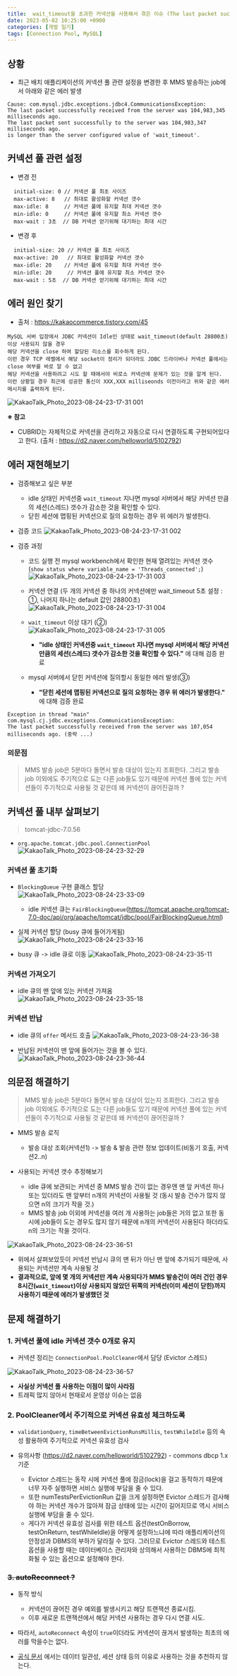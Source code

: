 ```yaml
---
title:  wait_timeout을 초과한 커넥션을 사용해서 겪은 이슈 (The last packet successfully received from the server was ... milliseconds ago)
date: 2023-05-02 10:25:00 +0900
categories: [개발 일기]
tags: [Connection Pool, MySQL]
---
```


## 상황
- 최근 배치 애플리케이션의 커넥션 풀 관련 설정을 변경한 후 MMS 발송하는 job에서 아래와 같은 에러 발생
```
Cause: com.mysql.jdbc.exceptions.jdbc4.CommunicationsException:
The last packet successfully received from the server was 104,983,345 milliseconds ago.
The last packet sent successfully to the server was 104,983,347 milliseconds ago.
is longer than the server configured value of 'wait_timeout'.
```

## 커넥션 풀 관련 설정
- 변경 전
```
  initial-size: 0 // 커넥션 풀 최초 사이즈
  max-active: 8   // 최대로 활성화할 커넥션 갯수
  max-idle: 8     // 커넥션 풀에 유지할 최대 커넥션 갯수
  min-idle: 0     // 커넥션 풀에 유지할 최소 커넥션 갯수
  max-wait : 3초  // DB 커넥션 얻기위해 대기하는 최대 시간
```

- 변경 후
```
  initial-size: 20 // 커넥션 풀 최초 사이즈
  max-active: 20   // 최대로 활성화할 커넥션 갯수
  max-idle: 20    // 커넥션 풀에 유지할 최대 커넥션 갯수
  min-idle: 20     // 커넥션 풀에 유지할 최소 커넥션 갯수
  max-wait : 5초  // DB 커넥션 얻기위해 대기하는 최대 시간
```


## 에러 원인 찾기
- 출처 : https://kakaocommerce.tistory.com/45
```
MySQL 서버 입장에서 JDBC 커넥션이 Idle인 상태로 wait_timeout(default 28800초) 이상 사용되지 않을 경우
해당 커넥션을 close 하여 할당된 리소스를 회수하게 된다.
이런 경우 TCP 레벨에서 해당 socket이 정리가 되더라도 JDBC 드라이버나 커넥션 풀에서는 close 여부를 바로 알 수 없고
해당 커넥션을 사용하려고 시도 할 때에서야 비로소 커넥션에 문제가 있는 것을 알게 된다.
이런 상황일 경우 최근에 성공한 통신이 XXX,XXX milliseonds 이전이라고 위와 같은 에러 메시지를 출력하게 된다.
```

![KakaoTalk_Photo_2023-08-24-23-17-31 001](https://github.com/zz9z9/zz9z9.github.io/assets/64415489/2937d57c-88a2-412f-9c9b-b20a01a572e0)

**※ 참고**
- CUBRID는 자체적으로 커넥션을 관리하고 자동으로 다시 연결하도록 구현되어있다고 한다. (출처 : https://d2.naver.com/helloworld/5102792)

## 에러 재현해보기
- 검증해보고 싶은 부분
  - idle 상태인 커넥션중 `wait_timeout` 지나면 mysql 서버에서 해당 커넥션 만큼의 세션(스레드) 갯수가 감소한 것을 확인할 수 있다.
  - 닫힌 세션에 맵핑된 커넥션으로 질의 요청하는 경우 위 에러가 발생한다.

- 검증 코드
![KakaoTalk_Photo_2023-08-24-23-17-31 002](https://github.com/zz9z9/zz9z9.github.io/assets/64415489/52d4bdb0-3e90-45fe-bcbf-da0650a37f29)

- 검증 과정
  - 코드 실행 전 mysql workbench에서 확인한 현재 열려있는 커넥션 갯수 (`show status where variable_name = 'Threads_connected';`)
![KakaoTalk_Photo_2023-08-24-23-17-31 003](https://github.com/zz9z9/zz9z9.github.io/assets/64415489/1f240e48-9337-4591-bf75-8ca3c5d82347)

  - 커넥션 연결 (두 개의 커넥션 중 하나의 커넥션에만 wait_timeout 5초 설정 : ①, 나머지 하나는 default 값인 28800초)
![KakaoTalk_Photo_2023-08-24-23-17-31 004](https://github.com/zz9z9/zz9z9.github.io/assets/64415489/0bb4e418-3b84-4d5f-b2da-0df65e0fda18)

  - `wait_timeout` 이상 대기 (②)
![KakaoTalk_Photo_2023-08-24-23-17-31 005](https://github.com/zz9z9/zz9z9.github.io/assets/64415489/72d4019d-0f25-4142-8374-dbfda759341e)

    - **"idle 상태인 커넥션중 `wait_timeout` 지나면 mysql 서버에서 해당 커넥션 만큼의 세션(스레드) 갯수가 감소한 것을 확인할 수 있다."** 에 대해 검증 완료

  - mysql 서버에서 닫힌 커넥션에 질의할시 동일한 에러 발생(③)
     - **"닫힌 세션에 맵핑된 커넥션으로 질의 요청하는 경우 위 에러가 발생한다."** 에 대해 검증 완료
```
Exception in thread "main" com.mysql.cj.jdbc.exceptions.CommunicationsException:
The last packet successfully received from the server was 107,054 milliseconds ago. (중략 ...)
```

### 의문점
> MMS 발송 job은 5분마다 돌면서 발송 대상이 있는지 조회한다. 그리고 발송 job 이외에도 주기적으로 도는 다른 job들도 있기 때문에 커넥션 풀에 있는 커넥션들이 주기적으로 사용될 것 같은데 왜 커넥션이 끊어진걸까 ?

## 커넥션 풀 내부 살펴보기
> tomcat-jdbc-7.0.56

- `org.apache.tomcat.jdbc.pool.ConnectionPool`
![KakaoTalk_Photo_2023-08-24-23-32-29](https://github.com/zz9z9/zz9z9.github.io/assets/64415489/09089ac7-c614-4733-bc85-39f3d738780a)

### 커넥션 풀 초기화
- `BlockingQueue` 구현 클래스 할당
![KakaoTalk_Photo_2023-08-24-23-33-09](https://github.com/zz9z9/zz9z9.github.io/assets/64415489/9c4a350b-cfb0-40b4-897e-9f40b5bdbd91)

  - idle 커넥션 큐는 `FairBlockingQueue`(https://tomcat.apache.org/tomcat-7.0-doc/api/org/apache/tomcat/jdbc/pool/FairBlockingQueue.html)

- 실제 커넥션 할당 (busy 큐에 들어가게됨)
![KakaoTalk_Photo_2023-08-24-23-33-16](https://github.com/zz9z9/zz9z9.github.io/assets/64415489/1bf3d3a1-aeb6-465b-89e8-50fcfdeef6df)

- busy 큐 -> idle 큐로 이동
![KakaoTalk_Photo_2023-08-24-23-35-11](https://github.com/zz9z9/zz9z9.github.io/assets/64415489/d5af625c-9eb8-4e60-9667-decf58ac630f)


### 커넥션 가져오기
- idle 큐의 맨 앞에 있는 커넥션 가져옴
![KakaoTalk_Photo_2023-08-24-23-35-18](https://github.com/zz9z9/zz9z9.github.io/assets/64415489/6b24ce08-018e-4dd4-9a62-6bd821462df2)


### 커넥션 반납
- idle 큐의 `offer` 메서드 호출
![KakaoTalk_Photo_2023-08-24-23-36-38](https://github.com/zz9z9/zz9z9.github.io/assets/64415489/83279d85-cf05-46ae-a3b7-fc2a0d137dbe)

- 반납된 커넥션이 맨 앞에 들어가는 것을 볼 수 있다.
![KakaoTalk_Photo_2023-08-24-23-36-44](https://github.com/zz9z9/zz9z9.github.io/assets/64415489/e7b9a2e7-59f7-4e6c-b759-5097e0ce67b8)

## 의문점 해결하기
> MMS 발송 job은 5분마다 돌면서 발송 대상이 있는지 조회한다. 그리고 발송 job 이외에도 주기적으로 도는 다른 job들도 있기 때문에 커넥션 풀에 있는 커넥션들이 주기적으로 사용될 것 같은데 왜 커넥션이 끊어진걸까 ?

- MMS 발송 로직
  - 발송 대상 조회(커넥션1) -> 발송 & 발송 관련 정보 업데이트(비동기 호출, 커넥션2..n)

- 사용되는 커넥션 갯수 추정해보기
  - idle 큐에 보관되는 커넥션 중 MMS 발송 건이 없는 경우엔 맨 앞 커넥션 하나 또는 있더라도 맨 앞부터 n개의 커넥션이 사용될 것 (동시 발송 건수가 많지 않으면 n의 크기가 작을 것.)
  - MMS 발송 job 이외에 커넥션을 여러 개 사용하는 job들은 거의 없고 또한 동시에 job들이 도는 경우도 많지 않기 때문에 n개의 커넥션이 사용된다 하더라도 n의 크기는 작을 것이다.

![KakaoTalk_Photo_2023-08-24-23-36-51](https://github.com/zz9z9/zz9z9.github.io/assets/64415489/59b7c5e9-fdc7-407d-b344-ebb374bb87e8)

- 위에서 살펴보았듯이 커넥션 반납시 큐의 맨 뒤가 아닌 맨 앞에 추가되기 때문에, 사용되는 커넥션만 계속 사용될 것
- **결과적으로, 앞에 몇 개의 커넥션만 계속 사용되다가 MMS 발송건이 여러 건인 경우 8시간(`wait_timeout`)이상 사용되지 않았던 뒤쪽의 커넥션(이미 세션이 닫힌)까지 사용하기 때문에 에러가 발생했던 것**

## 문제 해결하기

### 1. 커넥션 풀에 idle 커넥션 갯수 0개로 유지

- 커넥션 정리는 `ConnectionPool.PoolCleaner`에서 담당 (Evictor 스레드)

![KakaoTalk_Photo_2023-08-24-23-36-57](https://github.com/zz9z9/zz9z9.github.io/assets/64415489/7f763431-c90d-4ef1-a3fd-f97effcc78cf)

- **사실상 커넥션 풀 사용하는 이점이 많이 사라짐**
- 트래픽 많지 않아서 현재로서 운영상 이슈는 없음


### 2. PoolCleaner에서 주기적으로 커넥션 유효성 체크하도록
- `validationQuery`, `timeBetweenEvictionRunsMillis`, `testWhileIdle` 등의 속성 활용하여 주기적으로 커넥션 유효성 검사

- 유의사항 (https://d2.naver.com/helloworld/5102792) - commons dbcp 1.x 기준
  - Evictor 스레드는 동작 시에 커넥션 풀에 잠금(lock)을 걸고 동작하기 때문에 너무 자주 실행하면 서비스 실행에 부담을 줄 수 있다.
  - 또한 numTestsPerEvictionRun 값을 크게 설정하면 Evictor 스레드가 검사해야 하는 커넥션 개수가 많아져 잠금 상태에 있는 시간이 길어지므로 역시 서비스 실행에 부담을 줄 수 있다.
  - 게다가 커넥션 유효성 검사를 위한 테스트 옵션(testOnBorrow, testOnReturn, testWhileIdle)을 어떻게 설정하느냐에 따라 애플리케이션의 안정성과 DBMS의 부하가 달라질 수 있다. 그러므로 Evictor 스레드와 테스트 옵션을 사용할 때는 데이터베이스 관리자와 상의해서 사용하는 DBMS에 최적화될 수 있는 옵션으로 설정해야 한다.


### ~~3. autoReconnect ?~~

- 동작 방식
  - 커넥션이 끊어진 경우 예외를 발생시키고 해당 트랜잭션 종료시킴.
  - 이후 새로운 트랜잭션에서 해당 커넥션 사용하는 경우 다시 연결 시도.
- 따라서, `autoReconnect` 속성이 `true`이더라도 커넥션이 끊겨서 발생하는 최초의 에러를 막을수는 없다.

- [공식 문서](https://dev.mysql.com/doc/connector-j/8.0/en/connector-j-connp-props-high-availability-and-clustering.html#cj-conn-prop_autoReconnect) 에서는 데이터 일관성, 세션 상태 등의 이유로 사용하는 것을 추천하지 않는다.

